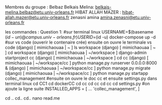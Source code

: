 Membres du groupe :
Belbaz Belkais Melina: belkais-melina.belbaz@etu.univ-orleans.fr
HIBAT ALLAH MAZER : hibat-allah.mazer@etu.univ-orleans.fr
zenasni amina amina.zenasni@etu.univ-orleans.fr

les commandes :
Question 1:
#sur terminal linux
USERNAME=$(basename $(id -un) @campus.univ-orleans.fr) USERID=$(id -u) docker-compose up -d
#sur vs code (ouverir le contenaire crée) ensuite on ouvre le terminale vs code
(django) [ mimichaouaa | ~ ] ls
workspace
(django) [ mimichaouaa | ~ ] cd workspace
(django) [ mimichaouaa | ~/workspace ]     django-admin startproject cc
(django) [ mimichaouaa | ~/workspace ]      cd cc
(django) [ mimichaouaa | ~/workspace/cc ]     python manage.py runserver 0.0.0.0:8000 &
(django) [ mimichaouaa | ~/workspace/cc ]  python manage.py migrate
(django) [ mimichaouaa | ~/workspace/cc ]     python manage.py startapp collec_management
#ensuite on ouvre le doc cc et ensuite settings.py dans terminal linux
cd CC1
cd dockerCC
cd cc
cd cc
cd cc
cd settings.py 
#on ajoute la ligne suite 
     INSTALLED_APPS = [
         ...
         'collec_management',
     ]
     
cd ..
cd..
cd.. 
nano read.me
